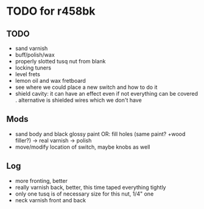 # TODO for r458bk

## TODO
- sand varnish
- buff/polish/wax
- properly slotted tusq nut from blank
- locking tuners
- level frets
- lemon oil and wax fretboard
- see where we could place a new switch and how to do it
- shield cavity: it can have an effect even if not everything can be covered
	. alternative is shielded wires which we don't have

## Mods
- sand body and black glossy paint OR: fill holes (same paint? +wood filler?) -> real varnish -> polish
- move/modify location of switch, maybe knobs as well


## Log
- more fronting, better
- really varnish back, better, this time taped everything tightly
- only one tusq is of necessary size for this nut, 1/4" one
- neck varnish front and back
